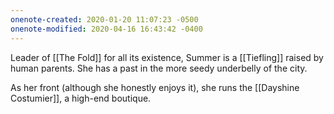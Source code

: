 ```yaml
---
onenote-created: 2020-01-20 11:07:23 -0500
onenote-modified: 2020-04-16 16:43:42 -0400
---
```


Leader of [[The Fold]] for all its existence, Summer is a [[Tiefling]] raised by human parents. She has a past in the more seedy underbelly of the city.

As her front (although she honestly enjoys it), she runs the [[Dayshine Costumier]], a high-end boutique.
